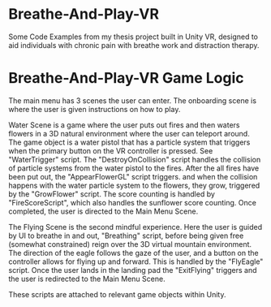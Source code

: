 # Breathe-And-Play-VR
Some Code Examples from my thesis project built in Unity VR, designed to aid individuals with chronic pain with breathe work and distraction therapy.


# Breathe-And-Play-VR Game Logic
The main menu has 3 scenes the user can enter. The onboarding scene is where the user is given instructions on how to play.

Water Scene is a game where the user puts out fires and then waters flowers in a 3D natural environment where the user can teleport around. The game object is a water pistol that has a particle system that triggers when the primary button on the VR controller is pressed. See "WaterTrigger" script. The "DestroyOnCollision" script handles the collision of particle systems from the water pistol to the fires. After the all fires have been put out, the "AppearFlowerGL" script triggers. and when the collision happens with the water particle system to the flowers, they grow, triggered by the "GrowFlower" script. The score counting is handled by "FireScoreScript", which also handles the sunflower score counting. Once completed, the user is directed to the Main Menu Scene.  

The Flying Scene is the second mindful experience. Here the user is guided by UI to breathe in and out, "Breathing" script,  before being given free (somewhat constrained) reign over the 3D virtual mountain environment. The direction of the eagle follows the gaze of the user, and a button on the controller allows for flying up and forward. This is handled by the "FlyEagle" script. Once the user lands in the landing pad the "ExitFlying" triggers and the user is redirected to the Main Menu Scene.

These scripts are attached to relevant game objects within Unity. 
